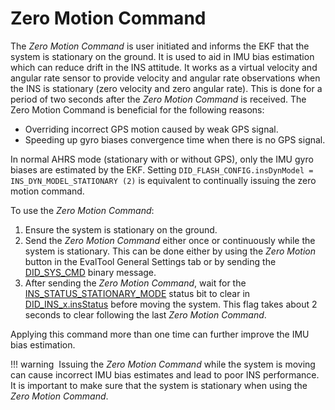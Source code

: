 # Zero Motion Command

The *Zero Motion Command* is user initiated and informs the EKF that the system is stationary on the ground.  It is used to aid in IMU bias estimation which can reduce drift in the INS attitude.  It works as a virtual velocity and angular rate sensor to provide velocity and angular rate observations when the INS is stationary (zero velocity and zero angular rate).  This is done for a period of two seconds after the *Zero Motion Command* is received.  The Zero Motion Command is beneficial for the following reasons:

- Overriding incorrect GPS motion caused by weak GPS signal.  
- Speeding up gyro biases convergence time when there is no GPS signal.   

In normal AHRS mode (stationary with or without GPS), only the IMU gyro biases are estimated by the EKF.  Setting `DID_FLASH_CONFIG.insDynModel = INS_DYN_MODEL_STATIONARY (2)` is equivalent to continually issuing the zero motion command.

To use the *Zero Motion Command*: 

1. Ensure the system is stationary on the ground.  
2. Send the *Zero Motion Command* either once or continuously while the system is stationary.  This can be done either by using the *Zero Motion* button in the EvalTool General Settings tab or by sending the [DID_SYS_CMD](../../com-protocol/DID-descriptions/#did_sys_cmd) binary message.  
3. After sending the *Zero Motion Command*, wait for the [INS_STATUS_STATIONARY_MODE](../../com-protocol/DID-descriptions/#ins-status-flags) status bit to clear in [DID_INS_x.insStatus](../../com-protocol/DID-descriptions/#did_ins_1 ) before moving the system.  This flag takes about 2 seconds to clear following the last *Zero Motion Command*.

Applying this command more than one time can further improve the IMU bias estimation.

!!! warning
​    Issuing the *Zero Motion Command* while the system is moving can cause incorrect IMU bias estimates and lead to poor INS performance. It is important to make sure that the system is stationary when using the *Zero Motion Command*. 
